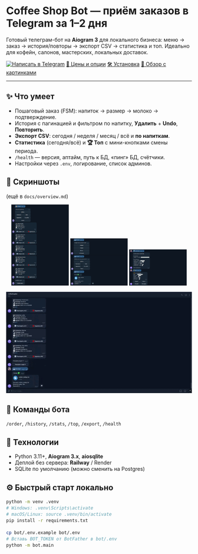 # Coffee Shop Bot — приём заказов в Telegram за 1–2 дня

Готовый телеграм-бот на **Aiogram 3** для локального бизнеса: меню → заказ → история/повторы → экспорт CSV → статистика и топ. Идеально для кофейн, салонов, мастерских, локальных доставок.

[![Написать в Telegram](https://img.shields.io/badge/Написать%20в%20Telegram-2CA5E0?logo=telegram&logoColor=white)](https://t.me/yaroksirok) 
[💸 Цены и опции](docs/pricing.md) 
[🛠 Установка](docs/install.md) 
[👀 Обзор с картинками](docs/overview.md)

---

## ✨ Что умеет
- Пошаговый заказ (FSM): напиток → размер → молоко → подтверждение.
- История с пагинацией и фильтром по напитку, **Удалить** + **Undo**, **Повторить**.
- **Экспорт CSV**: сегодня / неделя / месяц / всё и **по напиткам**.
- **Статистика** (сегодня/всё) и **🏆 Топ** с мини-кнопками смены периода.
- `/health` — версия, аптайм, путь к БД, «пинг» БД, счётчики.
- Настройки через `.env`, логирование, список админов.

## 🧪 Скриншоты
(ещё в `docs/overview.md`)
<p align="center">
  <img src="docs/img/history.png"     alt="История" width="31%">
  <img src="docs/img/export.png"      alt="Экспорт" width="31%">
  <img src="docs/img/stats-top.png"   alt="Заказ"   width="31%">
</p>

<p align="center">
  <img src="docs/img/demo.gif" alt="Demo" width="720">
</p>


## 🧰 Команды бота
`/order`, `/history`, `/stats`, `/top`, `/export`, `/health`

## 🧩 Технологии
- Python 3.11+, **Aiogram 3.x**, **aiosqlite**
- Деплой без сервера: **Railway** / Render
- SQLite по умолчанию (можно сменить на Postgres)

## ⚙️ Быстрый старт локально
```bash
python -m venv .venv
# Windows: .venv\Scripts\activate
# macOS/Linux: source .venv/bin/activate
pip install -r requirements.txt

cp bot/.env.example bot/.env
# Вставь BOT_TOKEN от BotFather в bot/.env
python -m bot.main
